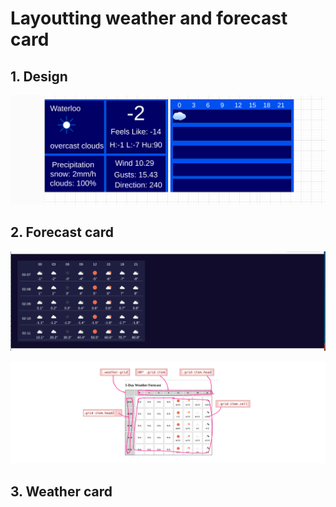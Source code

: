 # Layoutting weather and forecast card

## 1. Design

![design](./90-markdown-resources/log5.png)

## 2. Forecast card

![forecast effect](./90-markdown-resources/151-forecast%20layout%20effect.png)

![forecast card structure](./90-markdown-resources/152-forecast%20card%20structure.png)

## 3. Weather card
